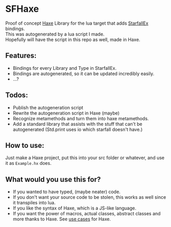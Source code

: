 # SFHaxe
Proof of concept [Haxe](https://github.com/HaxeFoundation/haxe) Library for the lua target that adds [StarfallEx](https://github.com/thegrb93/StarfallEx) bindings.  
This was autogenerated by a lua script I made.  
Hopefully will have the script in this repo as well, made in Haxe.  

## Features:
* Bindings for every Library and Type in StarfallEx.
* Bindings are autogenerated, so it can be updated incredibly easily.
* ...?

## Todos:
* Publish the autogeneration script
* Rewrite the autogeneration script in Haxe (maybe)
* Recognize metamethods and turn them into haxe metamethods.
* Add a standard library that assists with the stuff that can't be autogenerated (Std.print uses io which starfall doesn't have.)

## How to use:
Just make a Haxe project, put this into your src folder or whatever, and use it as ``Example.hx`` does.

## What would you use this for?
* If you wanted to have typed, (maybe neater) code.
* If you don't want your source code to be stolen, this works as well since it transpiles into lua.
* If you like the syntax of Haxe, which is a JS-like language.
* If you want the power of macros, actual classes, abstract classes and more thanks to Haxe. See [use cases](https://haxe.org/use-cases/) for Haxe.
